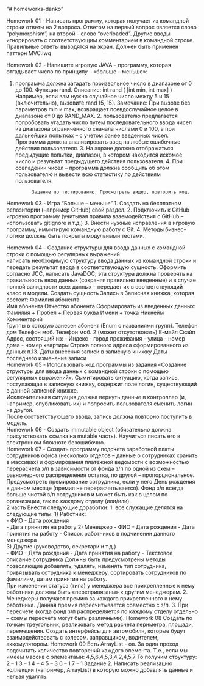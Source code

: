 "# homeworks-danko" 

Homework 01 - Написать программу, которая получает из командной строки ответы на 
2 вопроса. Ответом на первый вопрос является слово “polymorphism”, на второй - 
слово “overloaded”. Другие вводы игнорировать с соответствующим комментарием в командной строке. 
              Правильные ответы выводятся на экран. 
              Должен быть применен паттерн MVC.iwq
              
Homework 02 - Напишите игровую JAVA – программу, которая отгадывает число по принципу – «больше – 
меньше»: 
1. программа должна загадать произвольное число в диапазоне от 0 до 100.
             Функция rand. Описание:
             int rand ( [int min, int max] )
             Например, если вам нужно случайное число между 5 и 15 (включительно), 
             вызовите rand (5, 15).
             Замечание: При вызове без параметров min и max, возвращает псевдослучайное целое 
             в диапазоне от 0 до RAND_MAX.
             2. пользователю предлагается попробовать угадать число путем последовательного 
             ввода чисел из диапазона ограниченного сначала числами 0 и 100, а при дальнейших 
             попытках – с учетом ранее введенных чисел. Программа должна анализировать ввод 
             на любые ошибочные действия пользователя.
             3. На экране должно отображаться предыдущие попытки, диапазон, в котором находится 
             искомое число и результат предыдущего действия пользователя.
             4. При совпадении чисел – программа должна сообщить об этом пользователю и вывести 
             всю статистику по действиям пользователя.   
             
             Задание по тестированию. Просмотреть видео, повторить код.      
Homework 03 - Игра “Больше – меньше”
             1. Создать на бесплатном репозитории (например GitHub) свой раздел.
             2. Подключить к GitHub игровую программу (учитывая правила взаемодействия с GitHub – использовать gitIgnore и т.д.)
             3. Внести нужные исправления в игровую программу, иммитирую командную работу с Git.
             4. Методы бизнес-логики должны быть покрыты модульными тестами.
             
Homework 04 - Создание структуры для ввода данных с командной строки с помощью регулярных выражений  
              написать необходимую структуру ввода данных из командной строки и передать результат ввода в соответствующую сущность. 
              Оформить согласно JCC,  написать JavaDOC; 
              эта структура должна проверять на правильность ввод данных (сохраняя правильно введенные) и в случае полной валидности 
              всех данных – передает их в соответствующий класс в модели. 
              Создать сущность Запись в Записная книжка, которая состоит: 
              Фамилия абонента  
              Имя абонента 
              Отчество абонента 
              Сформировать из введенных данных: Фамилия + Пробел + Первая буква Имени + точка 
              Никнейм  
              Комментарий  
              Группы в которую занесен абонент (Enum с названиями групп). 
              Телефон дом 
              Телефон моб. 
              Телефон моб. 2 (может отсутствовать) 
              Е-майл 
              Скайп 
              Адрес, состоящий из: 
              - Индекс 
              - город проживания 
              - улица 
              - номер дома 
              - номер квартиры 
              Строка полного адреса сформированного из данных п.13. 
              Даты внесения записи в записную книжку 
              Даты последнего изменения записи             
Homework 05 - Использовать код программы из задания «Создание структуры для ввода данных с командной строки с помощью 
              регулярных выражений». 
              Сымитировать ситуацию, когда запись, поступающая в записную книжку, содержит поле логин,  существующий в 
              данной записной книжке.  
              Исключительная ситуация должна вернуть данные в контроллер (и, например, опубликовать их) и попросить 
              пользователя сменить логин на другой.  
              После соответствующего ввода, запись должна повторно поступить в модель.    
Homework 06 - Создать immutable object (обязательно должна присутствовать ссылка на mutable часть). Научиться писать 
              его в электронном блокноте безошибочно.    
Homework 07 - Создать программу подсчета заработной платы сотрудников офиса (несколько отделов – данные о сотрудниках хранить 
              в массивах) и формирования платежной ведомости с возможностью перерасчета з/п в зависимости от фонда з/п по 
              одной из схем – равномерного распределения остатка, по другой – пропорциональное. 
              Предусмотреть премирование сотрудника, если у него День рождения в данном месяце (премия не перерасчитывается). 
              Фонд з/п всегда больше чистой з/п сотрудников и может быть как в целом по организации, так по каждому отделу 
              (или/или).                      
              2 часть 
              Внести следующие доработки: 
              1. все служащие делятся на следующие типы: 
              1) Работник:  
              - ФИО 
              - Дата рождения  
              - Дата принятия на работу 
              2) Менеджер 
              - ФИО 
              - Дата рождения 
              - Дата принятия на работу 
              - Список работников в подчинении данного менеджера  
              3) Другие (руководство, секретари и т.д.)  
              - ФИО 
              - Дата рождения 
              - Дата принятия на работу 
              - Текстовое описание сотрудника 
              Должны быть предусмотрены методы позволяющие добавлять, удалять, изменять тип сотрудника, привязывать 
              сотрудника к менеджеру, сортировать сотрудников по фамилиям, датам принятия на работу.  
              При изменении статуса (типа) у менеджера все прикрепленные к нему работники должны быть «перепривязаны» к 
              другим менеджерам. 
              2. Менеджеры получают премию за каждого прикрепленного к нему работника. Данная премия пересчитывается 
              совместно с з/п. 
              3. При пересчете (когда фонд з/п распределяется по каждому отделу отдельно – схемы пересчета могут быть 
              различными). 
Homework 08   Создать по точкам треугольник, реализовать метод расчета периметра, площади, перемещения. 
              Создать интерфейсы для автомобиля, которые будут взаимодействовать с колесом. заправщиком, водителем, 
              аккомулятором. 
Homework 09   Есть ArrayList<Integer> - ов. За один проход подсчитать количество повторений каждого элемента. Т.е., 
              если мы имеем массив с элементами: 4,5,6,4,5,3,4,2,4,5,7 То получим структуру: 
              2 – 1 3 – 1 4 – 4 5 – 3 6 – 1 7 – 1 
              Задание 2. Написать реализацию коллекции (например, 
              ArrayList) в которую можно добавлять данные и нельзя удалять.  
              
                          